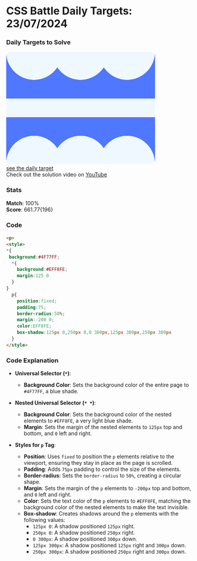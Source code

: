 # CSS Battle Daily Targets: 23/07/2024

### Daily Targets to Solve

![picture of daily target](./images/23.png)  
[see the daily target](https://cssbattle.dev/play/FSn5zoHleIhC5QyOrgUT)  
Check out the solution video on [YouTube](https://www.youtube.com/watch?v=BTDhJvjZDOE)

### Stats

**Match**: 100%  
**Score**: 661.77{196}

### Code

```html
<p>
<style>
*{
 background:#4F77FF;
  *{
    background:#EFF8FE;
    margin:125 0
  }
}
  p{
    position:fixed;
    padding:75;
    border-radius:50%;
    margin:-200 0;
    color:EFF8FE;
    box-shadow:125px 0,250px 0,0 300px,125px 300px,250px 300px
  }
</style>
```

### Code Explanation

- **Universal Selector (`*`)**:
  - **Background Color**: Sets the background color of the entire page to `#4F77FF`, a blue shade.

- **Nested Universal Selector (`* *`)**:
  - **Background Color**: Sets the background color of the nested elements to `#EFF8FE`, a very light blue shade.
  - **Margin**: Sets the margin of the nested elements to `125px` top and bottom, and `0` left and right.

- **Styles for `p` Tag**:
  - **Position**: Uses `fixed` to position the `p` elements relative to the viewport, ensuring they stay in place as the page is scrolled.
  - **Padding**: Adds `75px` padding to control the size of the elements.
  - **Border-radius**: Sets the `border-radius` to `50%`, creating a circular shape.
  - **Margin**: Sets the margin of the `p` elements to `-200px` top and bottom, and `0` left and right.
  - **Color**: Sets the text color of the `p` elements to `#EFF8FE`, matching the background color of the nested elements to make the text invisible.
  - **Box-shadow**: Creates shadows around the `p` elements with the following values:
    - `125px 0`: A shadow positioned `125px` right.
    - `250px 0`: A shadow positioned `250px` right.
    - `0 300px`: A shadow positioned `300px` down.
    - `125px 300px`: A shadow positioned `125px` right and `300px` down.
    - `250px 300px`: A shadow positioned `250px` right and `300px` down.